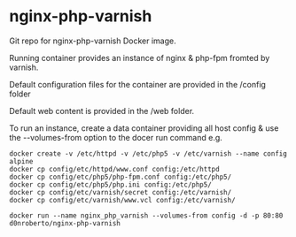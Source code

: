 # nginx-php-varnish
Git repo for nginx-php-varnish Docker image.

Running container provides an instance of nginx & php-fpm fromted by varnish.

Default configuration files for the container are provided in the /config folder

Default web content is provided in the /web folder.

To run an instance, create a data container providing all host config & use the --volumes-from option to the docer run command e.g.

~~~~
docker create -v /etc/httpd -v /etc/php5 -v /etc/varnish --name config alpine
docker cp config/etc/httpd/www.conf config:/etc/httpd
docker cp config/etc/php5/php-fpm.conf config:/etc/php5/
docker cp config/etc/php5/php.ini config:/etc/php5/
docker cp config/etc/varnish/secret config:/etc/varnish/
docker cp config/etc/varnish/www.vcl config:/etc/varnish/

docker run --name nginx_php_varnish --volumes-from config -d -p 80:80 d0nroberto/nginx-php-varnish
~~~~
